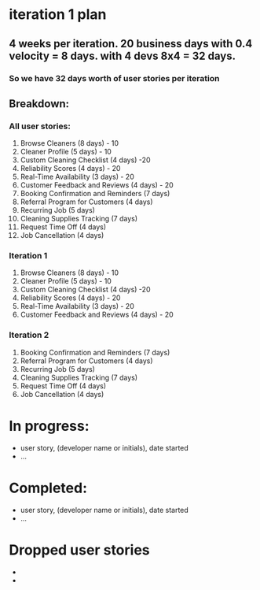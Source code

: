 # iteration 1 plan

## 4 weeks per iteration. 20 business days with 0.4 velocity = 8 days. with 4 devs 8x4 = 32 days. 
### So we have 32 days worth of user stories per iteration

## Breakdown:
### All user stories:
1. Browse Cleaners (8 days) - 10
2. Cleaner Profile (5 days) - 10
3. Custom Cleaning Checklist (4 days) -20
4. Reliability Scores (4 days) - 20
5. Real-Time Availability (3 days) - 20
6. Customer Feedback and Reviews (4 days) - 20
7. Booking Confirmation and Reminders (7 days)
8. Referral Program for Customers (4 days)
9. Recurring Job (5 days)
10. Cleaning Supplies Tracking (7 days)
11. Request Time Off (4 days)
12. Job Cancellation (4 days)
   
### Iteration 1
1. Browse Cleaners (8 days) - 10
2. Cleaner Profile (5 days) - 10
3. Custom Cleaning Checklist (4 days) -20
4. Reliability Scores (4 days) - 20
5. Real-Time Availability (3 days) - 20
6. Customer Feedback and Reviews (4 days) - 20

### Iteration 2
1. Booking Confirmation and Reminders (7 days)
2. Referral Program for Customers (4 days)
3. Recurring Job (5 days)
4. Cleaning Supplies Tracking (7 days)
5. Request Time Off (4 days)
6. Job Cancellation (4 days)

# In progress:
* user story, (developer name or initials), date started
* ...

# Completed:
* user story, (developer name or initials), date started
* ...

# Dropped user stories
*
*
